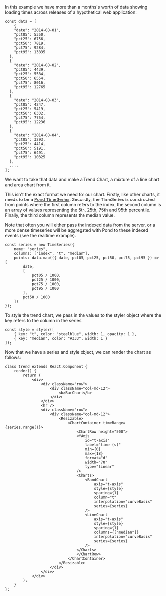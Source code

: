 
In this example we have more than a months's worth of data showing loading times across releases of a hypothetical web application:

```
const data = [
    {
    "date": "2014-08-01",
    "pct05": 5350,
    "pct25": 6756,
    "pct50": 7819,
    "pct75": 9284,
    "pct95": 13835
  },
  {
    "date": "2014-08-02",
    "pct05": 4439,
    "pct25": 5584,
    "pct50": 6554,
    "pct75": 8016,
    "pct95": 12765
  },
  {
    "date": "2014-08-03",
    "pct05": 4247,
    "pct25": 5419,
    "pct50": 6332,
    "pct75": 7754,
    "pct95": 12236
  },
  {
    "date": "2014-08-04",
    "pct05": 3293,
    "pct25": 4414,
    "pct50": 5191,
    "pct75": 6491,
    "pct95": 10325
  },
  ....
];
```

We want to take that data and make a Trend Chart, a mixture of a line chart and area chart from it.

This isn't the exact format we need for our chart. Firstly, like other charts, it needs to be a [Pond TimeSeries](http://software.es.net/pond/#/timeseries). Secondly, the TimeSeries is constructed from points where the first column refers to the index, the second column is an array of values representing the 5th, 25th, 75th and 95th percentile. Finally, the third column represents the median value. 

Note that often you will either pass the indexed data from the server, or a more dense timeseries will be aggregated with Pond to these indexed events (see the realtime example).

```
const series = new TimeSeries({
    name: "series",
    columns: ["index", "t", "median"],
    points: data.map(({ date, pct05, pct25, pct50, pct75, pct95 }) => [
        date,
        [
            pct05 / 1000, 
            pct25 / 1000, 
            pct75 / 1000, 
            pct95 / 1000
        ],
        pct50 / 1000
    ])
});
```

To style the trend chart, we pass in the values to the styler object where the key refers to the column in the series

```
const style = styler([
    { key: "t", color: "steelblue", width: 1, opacity: 1 },
    { key: "median", color: "#333", width: 1 }
]);
```

Now that we have a series and style object, we can render the chart as follows:

```
class trend extends React.Component {
    render() {
        return (
            <div>
                <div className="row">
                    <div className="col-md-12">
                        <b>BarChart</b>
                    </div>
                </div>
                <hr />
                <div className="row">
                    <div className="col-md-12">
                        <Resizable>
                            <ChartContainer timeRange={series.range()}>
                                <ChartRow height="500">
                                <YAxis
                                    id="t-axis"
                                    label="time (s)"
                                    min={0}
                                    max={18}
                                    format="d"
                                    width="70"
                                    type="linear"
                                />
                                <Charts>
                                    <BandChart
                                        axis="t-axis"
                                        style={style}
                                        spacing={1}
                                        column="t"
                                        interpolation="curveBasis"
                                        series={series}
                                    />
                                    <LineChart
                                        axis="t-axis"
                                        style={style}
                                        spacing={1}
                                        columns={["median"]}
                                        interpolation="curveBasis"
                                        series={series}
                                    />
                                </Charts>
                                </ChartRow>
                            </ChartContainer>
                        </Resizable>
                    </div>
                </div>
            </div>
        );
    }
};
```
